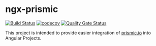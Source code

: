 # ngx-prismic

[![Build Status](https://travis-ci.com/exportarts/ngx-prismic.svg?branch=master)](https://travis-ci.com/exportarts/ngx-prismic)
[![codecov](https://codecov.io/gh/exportarts/ngx-prismic/branch/master/graph/badge.svg)](https://codecov.io/gh/exportarts/ngx-prismic)
[![Quality Gate Status](https://sonarcloud.io/api/project_badges/measure?project=exportarts_ngx-prismic&metric=alert_status)](https://sonarcloud.io/dashboard?id=exportarts_ngx-prismic)

This project is intended to provide easier integration of
[prismic.io](https://prismic.io) into Angular Projects.
